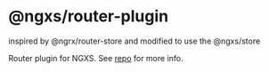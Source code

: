 # @ngxs/router-plugin
inspired by @ngrx/router-store and modified to use the @ngxs/store 

Router plugin for NGXS. See [repo](https://github.com/ngxs/store) for more info.
